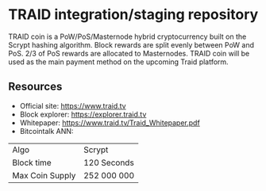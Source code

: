 # TRAID integration/staging repository
TRAID coin is a PoW/PoS/Masternode hybrid cryptocurrency built on the Scrypt hashing algorithm. Block rewards are split evenly between PoW and PoS. 2/3 of PoS rewards are allocated to Masternodes. TRAID coin will be used as the main payment method on the upcoming Traid platform.
## Resources
* Official site: https://www.traid.tv
* Block explorer: https://explorer.traid.tv
* Whitepaper: https://www.traid.tv/Traid_Whitepaper.pdf
* Bitcointalk ANN: 

<table>
  <tr>
    <td colspan="2">Algo</td>
    <td colspan="2">Scrypt</td>
  </tr>
    <tr>
    <td colspan="2">Block time</td>
    <td colspan="2">120 Seconds</td>
  </tr>
  <tr>
    <td colspan="2">Max Coin Supply</td>
    <td colspan="2">252 000 000</td>
  </tr>
</table>
